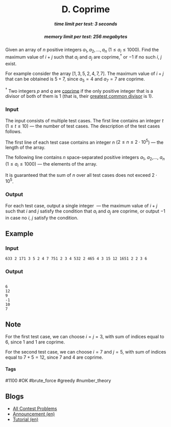 <h1 style='text-align: center;'> D. Coprime</h1>

<h5 style='text-align: center;'>time limit per test: 3 seconds</h5>
<h5 style='text-align: center;'>memory limit per test: 256 megabytes</h5>

Given an array of $n$ positive integers $a_1, a_2, \dots, a_n$ ($1 \le a_i \le 1000$). Find the maximum value of $i + j$ such that $a_i$ and $a_j$ are coprime,$^{\dagger}$ or $-1$ if no such $i$, $j$ exist.

For example consider the array $[1, 3, 5, 2, 4, 7, 7]$. The maximum value of $i + j$ that can be obtained is $5 + 7$, since $a_5 = 4$ and $a_7 = 7$ are coprime.

$^{\dagger}$ Two integers $p$ and $q$ are [coprime](https://en.wikipedia.org/wiki/Coprime_integers) if the only positive integer that is a divisor of both of them is $1$ (that is, their [greatest common divisor](https://en.wikipedia.org/wiki/Greatest_common_divisor) is $1$).

### Input

The input consists of multiple test cases. The first line contains an integer $t$ ($1 \leq t \leq 10$) — the number of test cases. The description of the test cases follows.

The first line of each test case contains an integer $n$ ($2 \leq n \leq 2\cdot10^5$) — the length of the array.

The following line contains $n$ space-separated positive integers $a_1$, $a_2$,..., $a_n$ ($1 \leq a_i \leq 1000$) — the elements of the array.

It is guaranteed that the sum of $n$ over all test cases does not exceed $2\cdot10^5$.

### Output

For each test case, output a single integer  — the maximum value of $i + j$ such that $i$ and $j$ satisfy the condition that $a_i$ and $a_j$ are coprime, or output $-1$ in case no $i$, $j$ satisfy the condition.

## Example

### Input


```text
633 2 171 3 5 2 4 7 751 2 3 4 532 2 465 4 3 15 12 1651 2 2 3 6
```
### Output

```text

6
12
9
-1
10
7

```
## Note

For the first test case, we can choose $i = j = 3$, with sum of indices equal to $6$, since $1$ and $1$ are coprime.

For the second test case, we can choose $i = 7$ and $j = 5$, with sum of indices equal to $7 + 5 = 12$, since $7$ and $4$ are coprime.



#### Tags 

#1100 #OK #brute_force #greedy #number_theory 

## Blogs
- [All Contest Problems](../Codeforces_Round_827_(Div._4).md)
- [Announcement (en)](../blogs/Announcement_(en).md)
- [Tutorial (en)](../blogs/Tutorial_(en).md)
